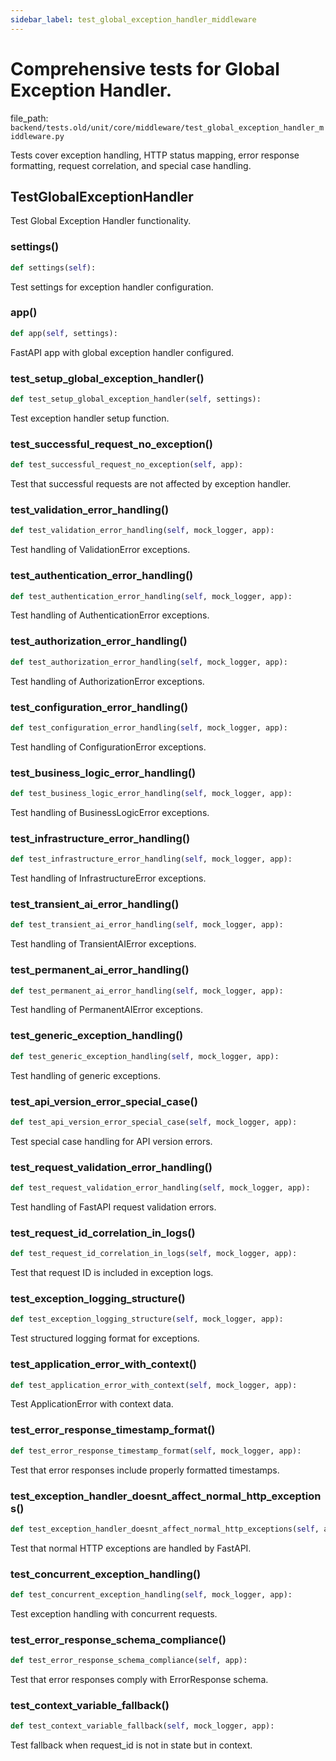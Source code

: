 ```yaml
---
sidebar_label: test_global_exception_handler_middleware
---
```


# Comprehensive tests for Global Exception Handler.

  file_path: `backend/tests.old/unit/core/middleware/test_global_exception_handler_middleware.py`

Tests cover exception handling, HTTP status mapping, error response formatting,
request correlation, and special case handling.

## TestGlobalExceptionHandler

Test Global Exception Handler functionality.

### settings()

```python
def settings(self):
```

Test settings for exception handler configuration.

### app()

```python
def app(self, settings):
```

FastAPI app with global exception handler configured.

### test_setup_global_exception_handler()

```python
def test_setup_global_exception_handler(self, settings):
```

Test exception handler setup function.

### test_successful_request_no_exception()

```python
def test_successful_request_no_exception(self, app):
```

Test that successful requests are not affected by exception handler.

### test_validation_error_handling()

```python
def test_validation_error_handling(self, mock_logger, app):
```

Test handling of ValidationError exceptions.

### test_authentication_error_handling()

```python
def test_authentication_error_handling(self, mock_logger, app):
```

Test handling of AuthenticationError exceptions.

### test_authorization_error_handling()

```python
def test_authorization_error_handling(self, mock_logger, app):
```

Test handling of AuthorizationError exceptions.

### test_configuration_error_handling()

```python
def test_configuration_error_handling(self, mock_logger, app):
```

Test handling of ConfigurationError exceptions.

### test_business_logic_error_handling()

```python
def test_business_logic_error_handling(self, mock_logger, app):
```

Test handling of BusinessLogicError exceptions.

### test_infrastructure_error_handling()

```python
def test_infrastructure_error_handling(self, mock_logger, app):
```

Test handling of InfrastructureError exceptions.

### test_transient_ai_error_handling()

```python
def test_transient_ai_error_handling(self, mock_logger, app):
```

Test handling of TransientAIError exceptions.

### test_permanent_ai_error_handling()

```python
def test_permanent_ai_error_handling(self, mock_logger, app):
```

Test handling of PermanentAIError exceptions.

### test_generic_exception_handling()

```python
def test_generic_exception_handling(self, mock_logger, app):
```

Test handling of generic exceptions.

### test_api_version_error_special_case()

```python
def test_api_version_error_special_case(self, mock_logger, app):
```

Test special case handling for API version errors.

### test_request_validation_error_handling()

```python
def test_request_validation_error_handling(self, mock_logger, app):
```

Test handling of FastAPI request validation errors.

### test_request_id_correlation_in_logs()

```python
def test_request_id_correlation_in_logs(self, mock_logger, app):
```

Test that request ID is included in exception logs.

### test_exception_logging_structure()

```python
def test_exception_logging_structure(self, mock_logger, app):
```

Test structured logging format for exceptions.

### test_application_error_with_context()

```python
def test_application_error_with_context(self, mock_logger, app):
```

Test ApplicationError with context data.

### test_error_response_timestamp_format()

```python
def test_error_response_timestamp_format(self, mock_logger, app):
```

Test that error responses include properly formatted timestamps.

### test_exception_handler_doesnt_affect_normal_http_exceptions()

```python
def test_exception_handler_doesnt_affect_normal_http_exceptions(self, app):
```

Test that normal HTTP exceptions are handled by FastAPI.

### test_concurrent_exception_handling()

```python
def test_concurrent_exception_handling(self, mock_logger, app):
```

Test exception handling with concurrent requests.

### test_error_response_schema_compliance()

```python
def test_error_response_schema_compliance(self, app):
```

Test that error responses comply with ErrorResponse schema.

### test_context_variable_fallback()

```python
def test_context_variable_fallback(self, mock_logger, app):
```

Test fallback when request_id is not in state but in context.
